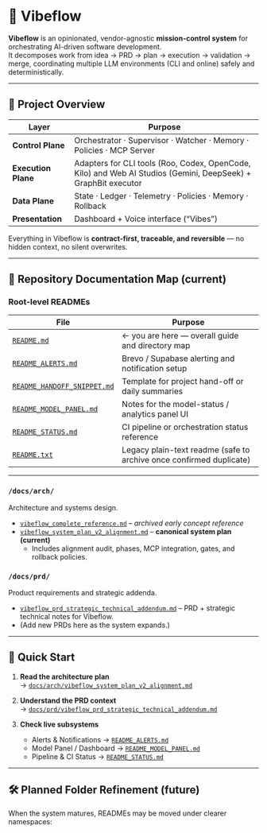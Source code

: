 # 🧭 Vibeflow

**Vibeflow** is an opinionated, vendor-agnostic **mission-control system** for orchestrating AI-driven software development.  
It decomposes work from idea → PRD → plan → execution → validation → merge, coordinating multiple LLM environments (CLI and online) safely and deterministically.

---

## 🚀 Project Overview

| Layer | Purpose |
|-------|----------|
| **Control Plane** | Orchestrator · Supervisor · Watcher · Memory · Policies · MCP Server |
| **Execution Plane** | Adapters for CLI tools (Roo, Codex, OpenCode, Kilo) and Web AI Studios (Gemini, DeepSeek) + GraphBit executor |
| **Data Plane** | State · Ledger · Telemetry · Policies · Memory · Rollback |
| **Presentation** | Dashboard + Voice interface (“Vibes”) |

Everything in Vibeflow is **contract-first, traceable, and reversible** — no hidden context, no silent overwrites.

---

## 📂 Repository Documentation Map (current)

### Root-level READMEs
| File | Purpose |
|------|----------|
| [`README.md`](README.md) | ← you are here — overall guide and directory map |
| [`README_ALERTS.md`](README_ALERTS.md) | Brevo / Supabase alerting and notification setup |
| [`README_HANDOFF_SNIPPET.md`](README_HANDOFF_SNIPPET.md) | Template for project hand-off or daily summaries |
| [`README_MODEL_PANEL.md`](README_MODEL_PANEL.md) | Notes for the model-status / analytics panel UI |
| [`README_STATUS.md`](README_STATUS.md) | CI pipeline or orchestration status reference |
| [`README.txt`](README.txt) | Legacy plain-text readme (safe to archive once confirmed duplicate) |

---

### `/docs/arch/`
Architecture and systems design.

- [`vibeflow_complete_reference.md`](docs/arch/vibeflow_complete_reference.md) – *archived early concept reference*  
- [`vibeflow_system_plan_v2_alignment.md`](docs/arch/vibeflow_system_plan_v2_alignment.md) – **canonical system plan (current)**  
  - Includes alignment audit, phases, MCP integration, gates, and rollback policies.

### `/docs/prd/`
Product requirements and strategic addenda.

- [`vibeflow_prd_strategic_technical_addendum.md`](docs/prd/vibeflow_prd_strategic_technical_addendum.md) – PRD + strategic technical notes for Vibeflow.  
- (Add new PRDs here as the system expands.)

---

## 🧠 Quick Start

1. **Read the architecture plan**  
   → [`docs/arch/vibeflow_system_plan_v2_alignment.md`](docs/arch/vibeflow_system_plan_v2_alignment.md)

2. **Understand the PRD context**  
   → [`docs/prd/vibeflow_prd_strategic_technical_addendum.md`](docs/prd/vibeflow_prd_strategic_technical_addendum.md)

3. **Check live subsystems**
   - Alerts & Notifications → [`README_ALERTS.md`](README_ALERTS.md)  
   - Model Panel / Dashboard → [`README_MODEL_PANEL.md`](README_MODEL_PANEL.md)  
   - Pipeline & CI Status → [`README_STATUS.md`](README_STATUS.md)

---

## 🛠️ Planned Folder Refinement (future)
When the system matures, READMEs may be moved under clearer namespaces:

